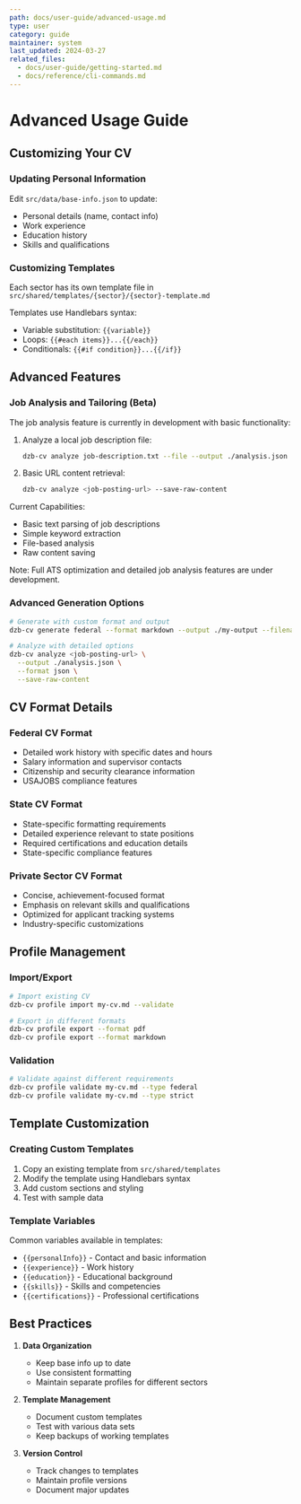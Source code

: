 ```yaml
---
path: docs/user-guide/advanced-usage.md
type: user
category: guide
maintainer: system
last_updated: 2024-03-27
related_files:
  - docs/user-guide/getting-started.md
  - docs/reference/cli-commands.md
---
```


# Advanced Usage Guide

## Customizing Your CV

### Updating Personal Information

Edit `src/data/base-info.json` to update:
- Personal details (name, contact info)
- Work experience
- Education history
- Skills and qualifications

### Customizing Templates

Each sector has its own template file in `src/shared/templates/{sector}/{sector}-template.md`

Templates use Handlebars syntax:
- Variable substitution: `{{variable}}`
- Loops: `{{#each items}}...{{/each}}`
- Conditionals: `{{#if condition}}...{{/if}}`

## Advanced Features

### Job Analysis and Tailoring (Beta)

The job analysis feature is currently in development with basic functionality:

1. Analyze a local job description file:
   ```bash
   dzb-cv analyze job-description.txt --file --output ./analysis.json
   ```

2. Basic URL content retrieval:
   ```bash
   dzb-cv analyze <job-posting-url> --save-raw-content
   ```

Current Capabilities:
- Basic text parsing of job descriptions
- Simple keyword extraction
- File-based analysis
- Raw content saving

Note: Full ATS optimization and detailed job analysis features are under development.

### Advanced Generation Options

```bash
# Generate with custom format and output
dzb-cv generate federal --format markdown --output ./my-output --filename my-cv

# Analyze with detailed options
dzb-cv analyze <job-posting-url> \
  --output ./analysis.json \
  --format json \
  --save-raw-content
```

## CV Format Details

### Federal CV Format
- Detailed work history with specific dates and hours
- Salary information and supervisor contacts
- Citizenship and security clearance information
- USAJOBS compliance features

### State CV Format
- State-specific formatting requirements
- Detailed experience relevant to state positions
- Required certifications and education details
- State-specific compliance features

### Private Sector CV Format
- Concise, achievement-focused format
- Emphasis on relevant skills and qualifications
- Optimized for applicant tracking systems
- Industry-specific customizations

## Profile Management

### Import/Export
```bash
# Import existing CV
dzb-cv profile import my-cv.md --validate

# Export in different formats
dzb-cv profile export --format pdf
dzb-cv profile export --format markdown
```

### Validation
```bash
# Validate against different requirements
dzb-cv profile validate my-cv.md --type federal
dzb-cv profile validate my-cv.md --type strict
```

## Template Customization

### Creating Custom Templates
1. Copy an existing template from `src/shared/templates`
2. Modify the template using Handlebars syntax
3. Add custom sections and styling
4. Test with sample data

### Template Variables
Common variables available in templates:
- `{{personalInfo}}` - Contact and basic information
- `{{experience}}` - Work history
- `{{education}}` - Educational background
- `{{skills}}` - Skills and competencies
- `{{certifications}}` - Professional certifications

## Best Practices

1. **Data Organization**
   - Keep base info up to date
   - Use consistent formatting
   - Maintain separate profiles for different sectors

2. **Template Management**
   - Document custom templates
   - Test with various data sets
   - Keep backups of working templates

3. **Version Control**
   - Track changes to templates
   - Maintain profile versions
   - Document major updates 